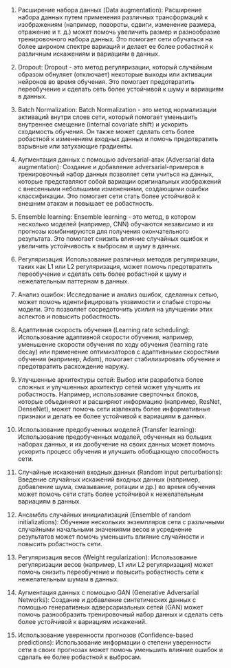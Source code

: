 1. Расширение набора данных (Data augmentation): Расширение набора данных путем применения различных трансформаций к изображениям (например, повороты, сдвиги, изменение размера, отражение и т. д.) может помочь увеличить размер и разнообразие тренировочного набора данных. Это помогает сети обучаться на более широком спектре вариаций и делает ее более робастной к различным искажениям и вариациям в данных.
    
2. Dropout: Dropout - это метод регуляризации, который случайным образом обнуляет (отключает) некоторые выходы или активации нейронов во время обучения. Это помогает предотвратить переобучение и сделать сеть более устойчивой к шуму и вариациям в данных.
    
3. Batch Normalization: Batch Normalization - это метод нормализации активаций внутри слоев сети, который помогает уменьшить внутреннее смещение (internal covariate shift) и ускорить сходимость обучения. Он также может сделать сеть более робастной к изменениям входных данных и помочь предотвратить взрывные или затухающие градиенты.
    
4. Аугментация данных с помощью adversarial-атак (Adversarial data augmentation): Создание и добавление adversarial-примеров в тренировочный набор данных позволяет сети учиться на данных, которые представляют собой вариации оригинальных изображений с внесенными небольшими изменениями, создающими ошибки классификации. Это помогает сети стать более устойчивой к внешним атакам и повышает ее робастность.
    
5. Ensemble learning: Ensemble learning - это метод, в котором несколько моделей (например, CNN) обучаются независимо и их прогнозы комбинируются для получения окончательного результата. Это помогает снизить влияние случайных ошибок и увеличить устойчивость к выбросам и шуму в данных.
    
6. Регуляризация: Использование различных методов регуляризации, таких как L1 или L2 регуляризация, может помочь предотвратить переобучение и сделать сеть более робастной к шуму и нежелательным паттернам в данных.
    
7. Анализ ошибок: Исследование и анализ ошибок, сделанных сетью, может помочь идентифицировать уязвимости и слабые стороны модели. Это позволяет сосредоточить усилия на улучшении этих аспектов и повысить робастность.
 
8. Адаптивная скорость обучения (Learning rate scheduling): Использование адаптивной скорости обучения, например, уменьшение скорости обучения по ходу обучения (learning rate decay) или применение оптимизаторов с адаптивными скоростями обучения (например, Adam), помогает стабилизировать обучение и предотвратить расхождение наружу.

10. Улучшенные архитектуры сетей: Выбор или разработка более сложных и улучшенных архитектур сетей может улучшить их робастность. Например, использование сверточных блоков, которые объединяют и расширяют информацию (например, ResNet, DenseNet), может помочь сети извлекать более информативные признаки и делать ее более устойчивой к вариациям в данных.
    
9. Использование предобученных моделей (Transfer learning): Использование предобученных моделей, обученных на больших наборах данных, и их дообучение на своих данных может помочь ускорить процесс обучения и улучшить обобщающую способность сети.
    
10. Случайные искажения входных данных (Random input perturbations): Введение случайных искажений входных данных (например, добавление шума, смазывание, ротации и др.) во время обучения может помочь сети стать более устойчивой к нежелательным вариациям в данных.
    
11. Ансамбль случайных инициализаций (Ensemble of random initializations): Обучение нескольких экземпляров сети с различными случайными начальными значениями весов и усреднение результатов может помочь уменьшить влияние случайности и повысить робастность сети.
    
12. Регуляризация весов (Weight regularization): Использование регуляризации весов (например, L1 или L2 регуляризация) может помочь снизить переобучение и повысить робастность сети к нежелательным шумам в данных.
    
13. Аугментация данных с помощью GAN (Generative Adversarial Networks): Создание и добавление синтетических данных с помощью генеративных адверсариальных сетей (GAN) может помочь разнообразить тренировочный набор данных и сделать сеть более устойчивой к вариациям искажений.
    
14. Использование уверенности прогнозов (Confidence-based predictions): Использование информации о степени уверенности сети в своих прогнозах может помочь уменьшить влияние ошибок и сделать ее более робастной к выбросам.